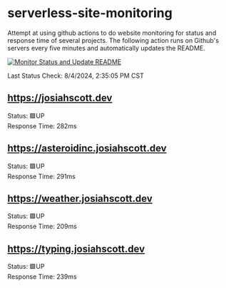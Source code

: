 # serverless-site-monitoring
Attempt at using github actions to do website monitoring for status and response time of several projects. The following action runs on Github's servers every five minutes and automatically updates the README.  

[![Monitor Status and Update README](https://github.com/JosiahSco/serverless-site-monitoring/actions/workflows/monitor.yaml/badge.svg)](https://github.com/JosiahSco/serverless-site-monitoring/actions/workflows/monitor.yaml)

Last Status Check: 8/4/2024, 2:35:05 PM CST

## https://josiahscott.dev
Status: 🟩UP  
Response Time: 282ms

## https://asteroidinc.josiahscott.dev
Status: 🟩UP  
Response Time: 291ms

## https://weather.josiahscott.dev
Status: 🟩UP  
Response Time: 209ms

## https://typing.josiahscott.dev
Status: 🟩UP  
Response Time: 239ms

